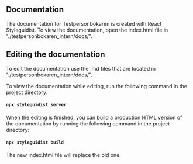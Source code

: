 ## Documentation

The documentation for Testpersonbokaren is created with React Styleguidist. To view the documentation, open the index.html file in "./testpersonbokaren_intern/docs/".


## Editing the documentation
To edit the documentation use the .md files that are located in "./testpersonbokaren_intern/docs/".

To view the documentation while editing, run the following command in the project directory:
#### `npx styleguidist server`

When the editing is finished, you can build a production HTML version of the documentation by running the following command in the project directory:
#### `npx styleguidist build`
The new index.html file will replace the old one.